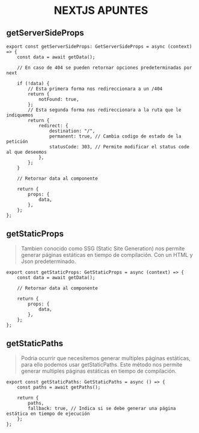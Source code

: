<center><h1>NEXTJS APUNTES</h1></center>

## getServerSideProps

```tsx
export const getServerSideProps: GetServerSideProps = async (context) => {
	const data = await getData();

	// En caso de 404 se pueden retornar opciones predeterminadas por next

	if (!data) {
		// Esta primera forma nos redireccionara a un /404
		return {
			notFound: true,
		};
		// Esta segunda forma nos redireccionara a la ruta que le indiquemos
		return {
			redirect: {
				destination: "/",
				permanent: true, // Cambia codigo de estado de la petición
				statusCode: 303, // Permite modificar el status code al que deseemos
			},
		};
	}

	// Retornar data al componente

	return {
		props: {
			data,
		},
	};
};
```

## getStaticProps

> Tambien conocido como SSG (Static Site Generation) nos permite generar páginas estáticas en tiempo de compilación. Con un HTML y Json predeterminado.

```tsx
export const getStaticProps: GetStaticProps = async (context) => {
	const data = await getData();

	// Retornar data al componente

	return {
		props: {
			data,
		},
	};
};
```

## getStaticPaths

> Podria ocurrir que necesitemos generar multiples páginas estáticas, para ello podemos usar getStaticPaths. Este método nos permite generar multiples páginas estáticas en tiempo de compilación.

```tsx
export const getStaticPaths: GetStaticPaths = async () => {
	const paths = await getPaths();

	return {
		paths,
		fallback: true, // Indica si se debe generar una página estática en tiempo de ejecución
	};
};
```
